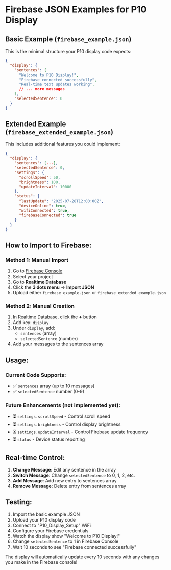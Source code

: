 # Firebase JSON Examples for P10 Display

## Basic Example (`firebase_example.json`)
This is the minimal structure your P10 display code expects:

```json
{
  "display": {
    "sentences": [
      "Welcome to P10 Display!",
      "Firebase connected successfully",
      "Real-time text updates working",
      // ... more messages
    ],
    "selectedSentence": 0
  }
}
```

## Extended Example (`firebase_extended_example.json`)
This includes additional features you could implement:

```json
{
  "display": {
    "sentences": [...],
    "selectedSentence": 0,
    "settings": {
      "scrollSpeed": 50,
      "brightness": 100,
      "updateInterval": 10000
    },
    "status": {
      "lastUpdate": "2025-07-28T12:00:00Z",
      "deviceOnline": true,
      "wifiConnected": true,
      "firebaseConnected": true
    }
  }
}
```

## How to Import to Firebase:

### Method 1: Manual Import
1. Go to [Firebase Console](https://console.firebase.google.com/)
2. Select your project
3. Go to **Realtime Database**
4. Click the **3 dots menu** → **Import JSON**
5. Upload either `firebase_example.json` or `firebase_extended_example.json`

### Method 2: Manual Creation
1. In Realtime Database, click the **+** button
2. Add key: `display`
3. Under `display`, add:
   - `sentences` (array)
   - `selectedSentence` (number)
4. Add your messages to the sentences array

## Usage:

### Current Code Supports:
- ✅ `sentences` array (up to 10 messages)
- ✅ `selectedSentence` number (0-9)

### Future Enhancements (not implemented yet):
- ⏳ `settings.scrollSpeed` - Control scroll speed
- ⏳ `settings.brightness` - Control display brightness  
- ⏳ `settings.updateInterval` - Control Firebase update frequency
- ⏳ `status` - Device status reporting

## Real-time Control:

1. **Change Message**: Edit any sentence in the array
2. **Switch Message**: Change `selectedSentence` to 0, 1, 2, etc.
3. **Add Message**: Add new entry to sentences array
4. **Remove Message**: Delete entry from sentences array

## Testing:

1. Import the basic example JSON
2. Upload your P10 display code
3. Connect to "P10_Display_Setup" WiFi
4. Configure your Firebase credentials
5. Watch the display show "Welcome to P10 Display!"
6. Change `selectedSentence` to 1 in Firebase Console
7. Wait 10 seconds to see "Firebase connected successfully"

The display will automatically update every 10 seconds with any changes you make in the Firebase console!
